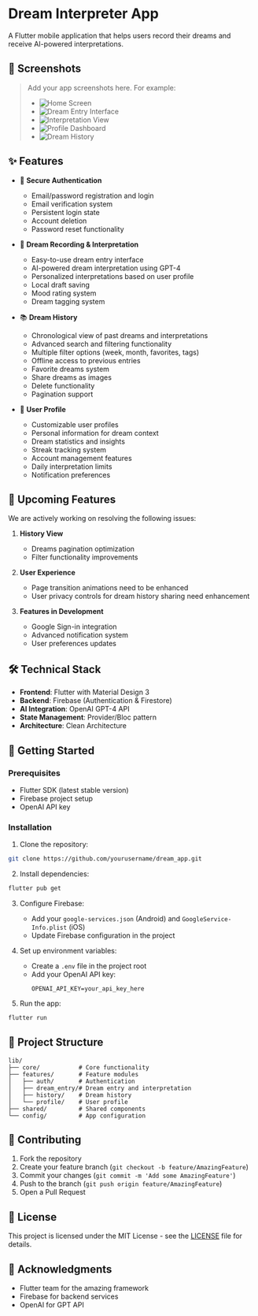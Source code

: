 # Dream Interpreter App

A Flutter mobile application that helps users record their dreams and receive AI-powered interpretations.

## 📱 Screenshots

> Add your app screenshots here. For example:
>
> - ![Home Screen](screenshots/home.png)
> - ![Dream Entry Interface](screenshots/dream_entry.png)
> - ![Interpretation View](screenshots/interpretation.png)
> - ![Profile Dashboard](screenshots/profile.png)
> - ![Dream History](screenshots/history.png)

## ✨ Features

- 🔐 **Secure Authentication**

  - Email/password registration and login
  - Email verification system
  - Persistent login state
  - Account deletion
  - Password reset functionality

- 💭 **Dream Recording & Interpretation**

  - Easy-to-use dream entry interface
  - AI-powered dream interpretation using GPT-4
  - Personalized interpretations based on user profile
  - Local draft saving
  - Mood rating system
  - Dream tagging system

- 📚 **Dream History**

  - Chronological view of past dreams and interpretations
  - Advanced search and filtering functionality
  - Multiple filter options (week, month, favorites, tags)
  - Offline access to previous entries
  - Favorite dreams system
  - Share dreams as images
  - Delete functionality
  - Pagination support

- 👤 **User Profile**
  - Customizable user profiles
  - Personal information for dream context
  - Dream statistics and insights
  - Streak tracking system
  - Account management features
  - Daily interpretation limits
  - Notification preferences

## 🚧 Upcoming Features

We are actively working on resolving the following issues:

1. **History View**

   - Dreams pagination optimization
   - Filter functionality improvements

2. **User Experience**

   - Page transition animations need to be enhanced
   - User privacy controls for dream history sharing need enhancement

3. **Features in Development**
   - Google Sign-in integration
   - Advanced notification system
   - User preferences updates

## 🛠️ Technical Stack

- **Frontend**: Flutter with Material Design 3
- **Backend**: Firebase (Authentication & Firestore)
- **AI Integration**: OpenAI GPT-4 API
- **State Management**: Provider/Bloc pattern
- **Architecture**: Clean Architecture

## 🚀 Getting Started

### Prerequisites

- Flutter SDK (latest stable version)
- Firebase project setup
- OpenAI API key

### Installation

1. Clone the repository:

```bash
git clone https://github.com/yourusername/dream_app.git
```

2. Install dependencies:

```bash
flutter pub get
```

3. Configure Firebase:

   - Add your `google-services.json` (Android) and `GoogleService-Info.plist` (iOS)
   - Update Firebase configuration in the project

4. Set up environment variables:

   - Create a `.env` file in the project root
   - Add your OpenAI API key:
     ```
     OPENAI_API_KEY=your_api_key_here
     ```

5. Run the app:

```bash
flutter run
```

## 📁 Project Structure

```
lib/
├── core/           # Core functionality
├── features/       # Feature modules
│   ├── auth/       # Authentication
│   ├── dream_entry/# Dream entry and interpretation
│   ├── history/    # Dream history
│   └── profile/    # User profile
├── shared/         # Shared components
└── config/         # App configuration
```

## 🤝 Contributing

1. Fork the repository
2. Create your feature branch (`git checkout -b feature/AmazingFeature`)
3. Commit your changes (`git commit -m 'Add some AmazingFeature'`)
4. Push to the branch (`git push origin feature/AmazingFeature`)
5. Open a Pull Request

## 📄 License

This project is licensed under the MIT License - see the [LICENSE](LICENSE) file for details.

## 🙏 Acknowledgments

- Flutter team for the amazing framework
- Firebase for backend services
- OpenAI for GPT API
